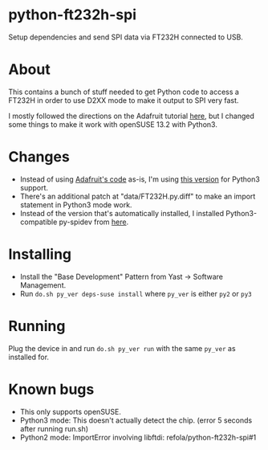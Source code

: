# python-ft232h-spi
Setup dependencies and send SPI data via FT232H connected to USB.


About
=====
This contains a bunch of stuff needed to get Python code to access a FT232H in order to use D2XX mode to make it output to SPI very fast.

I mostly followed the directions on the Adafruit tutorial [here](https://learn.adafruit.com/adafruit-ft232h-breakout/overview), but I changed some things to make it work with openSUSE 13.2 with Python3.


Changes
=======
* Instead of using [Adafruit's code](https://github.com/adafruit/Adafruit_Python_GPIO) as-is, I'm using [this version](https://github.com/matthw/Adafruit_Python_GPIO) for Python3 support.
* There's an additional patch at "data/FT232H.py.diff" to make an import statement in Python3 mode work.
* Instead of the version that's automatically installed, I installed Python3-compatible py-spidev from [here](https://github.com/doceme/py-spidev).


Installing
==========
* Install the "Base Development" Pattern from Yast -> Software Management.
* Run `do.sh py_ver deps-suse install` where `py_ver` is either `py2` or `py3`


Running
=======
Plug the device in and run `do.sh py_ver run` with the same `py_ver` as installed for.


Known bugs
==========
* This only supports openSUSE.
* Python3 mode: This doesn't actually detect the chip. (error 5 seconds after running run.sh)
* Python2 mode: ImportError involving libftdi: refola/python-ft232h-spi#1

